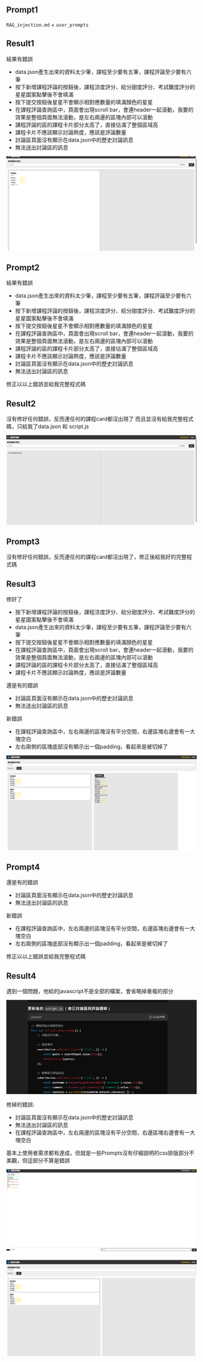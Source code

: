 ## Prompt1

`RAG_injection.md` + `user_prompts`

## Result1

結果有錯誤

- data.json產生出來的資料太少筆，課程至少要有五筆，課程評論至少要有六筆
- 按下新增課程評論的按鈕後，課程涼度評分、給分甜度評分、考試難度評分的星星圖案點擊後不會填滿
- 按下提交按鈕後星星不會顯示相對應數量的填滿顏色的星星
- 在課程評論查詢區中，頁面會出現scroll bar，會連header一起滾動，我要的效果是整個頁面無法滾動，是左右兩邊的區塊內部可以滾動
- 課程評論的區的課程卡片部分太高了，直接佔滿了整個區域高
- 課程卡片不應該顯示討論熱度，應該是評論數量
- 討論區頁面沒有顯示在data.json中的歷史討論訊息
- 無法送出討論區的訊息

![alt text](result1.png)

## Prompt2

結果有錯誤

- data.json產生出來的資料太少筆，課程至少要有五筆，課程評論至少要有六筆
- 按下新增課程評論的按鈕後，課程涼度評分、給分甜度評分、考試難度評分的星星圖案點擊後不會填滿
- 按下提交按鈕後星星不會顯示相對應數量的填滿顏色的星星
- 在課程評論查詢區中，頁面會出現scroll bar，會連header一起滾動，我要的效果是整個頁面無法滾動，是左右兩邊的區塊內部可以滾動
- 課程評論的區的課程卡片部分太高了，直接佔滿了整個區域高
- 課程卡片不應該顯示討論熱度，應該是評論數量
- 討論區頁面沒有顯示在data.json中的歷史討論訊息
- 無法送出討論區的訊息

修正以以上錯誤並給我完整程式碼 

## Result2

沒有修好任何錯誤，反而連任何的課程card都沒出現了
而且並沒有給我完整程式碼，只給我了data.json 和 script.js

![alt text](result2.png)

## Prompt3

沒有修好任何錯誤，反而連任何的課程card都沒出現了，修正後給我好的完整程式碼

## Result3

修好了
- 按下新增課程評論的按鈕後，課程涼度評分、給分甜度評分、考試難度評分的星星圖案點擊後不會填滿
- data.json產生出來的資料太少筆，課程至少要有五筆，課程評論至少要有六筆
- 按下提交按鈕後星星不會顯示相對應數量的填滿顏色的星星
- 在課程評論查詢區中，頁面會出現scroll bar，會連header一起滾動，我要的效果是整個頁面無法滾動，是左右兩邊的區塊內部可以滾動
- 課程評論的區的課程卡片部分太高了，直接佔滿了整個區域高
- 課程卡片不應該顯示討論熱度，應該是評論數量

還是有的錯誤

- 討論區頁面沒有顯示在data.json中的歷史討論訊息
- 無法送出討論區的訊息

新錯誤

- 在課程評論查詢區中，左右兩邊的區塊沒有平分空間，右邊區塊右邊會有一大塊空白
- 左右兩側的區塊底部沒有顯示出一個padding，看起來是被切掉了

![alt text](result3.png)


## Prompt4

還是有的錯誤

- 討論區頁面沒有顯示在data.json中的歷史討論訊息
- 無法送出討論區的訊息

新錯誤

- 在課程評論查詢區中，左右兩邊的區塊沒有平分空間，右邊區塊右邊會有一大塊空白
- 左右兩側的區塊底部沒有顯示出一個padding，看起來是被切掉了

修正以以上錯誤並給我完整程式碼

## Result4

遇到一個問題，他給的javascript不是全部的檔案，會省略掉重複的部分

![alt text](result4-1.png)

修掉的錯誤:

- 討論區頁面沒有顯示在data.json中的歷史討論訊息
- 無法送出討論區的訊息
- 在課程評論查詢區中，左右兩邊的區塊沒有平分空間，右邊區塊右邊會有一大塊空白

基本上使用者需求都有達成，但就是一些Prompts沒有仔細說明的css排版部分不美觀，但這部分不算是錯誤

![alt text](result4-2.png)

![alt text](result4-3.png)